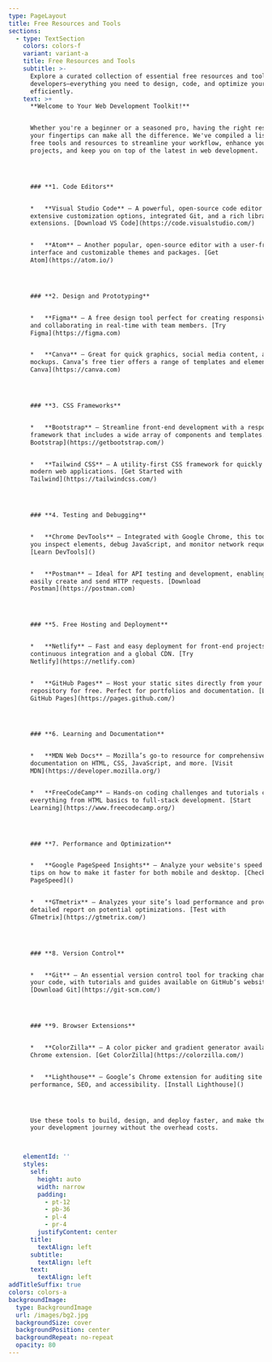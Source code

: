 ```yaml
---
type: PageLayout
title: Free Resources and Tools
sections:
  - type: TextSection
    colors: colors-f
    variant: variant-a
    title: Free Resources and Tools
    subtitle: >-
      Explore a curated collection of essential free resources and tools for web
      developers—everything you need to design, code, and optimize your websites
      efficiently.
    text: >+
      **Welcome to Your Web Development Toolkit!**


      Whether you're a beginner or a seasoned pro, having the right resources at
      your fingertips can make all the difference. We've compiled a list of top
      free tools and resources to streamline your workflow, enhance your
      projects, and keep you on top of the latest in web development.




      ### **1. Code Editors**


      *   **Visual Studio Code** – A powerful, open-source code editor with
      extensive customization options, integrated Git, and a rich library of
      extensions. [Download VS Code](https://code.visualstudio.com/)


      *   **Atom** – Another popular, open-source editor with a user-friendly
      interface and customizable themes and packages. [Get
      Atom](https://atom.io/)




      ### **2. Design and Prototyping**


      *   **Figma** – A free design tool perfect for creating responsive layouts
      and collaborating in real-time with team members. [Try
      Figma](https://figma.com)


      *   **Canva** – Great for quick graphics, social media content, and design
      mockups. Canva’s free tier offers a range of templates and elements. [Use
      Canva](https://canva.com)




      ### **3. CSS Frameworks**


      *   **Bootstrap** – Streamline front-end development with a responsive CSS
      framework that includes a wide array of components and templates. [Explore
      Bootstrap](https://getbootstrap.com/)


      *   **Tailwind CSS** – A utility-first CSS framework for quickly styling
      modern web applications. [Get Started with
      Tailwind](https://tailwindcss.com/)




      ### **4. Testing and Debugging**


      *   **Chrome DevTools** – Integrated with Google Chrome, this tool lets
      you inspect elements, debug JavaScript, and monitor network requests.
      [Learn DevTools]()


      *   **Postman** – Ideal for API testing and development, enabling you to
      easily create and send HTTP requests. [Download
      Postman](https://postman.com)




      ### **5. Free Hosting and Deployment**


      *   **Netlify** – Fast and easy deployment for front-end projects with
      continuous integration and a global CDN. [Try
      Netlify](https://netlify.com)


      *   **GitHub Pages** – Host your static sites directly from your GitHub
      repository for free. Perfect for portfolios and documentation. [Learn
      GitHub Pages](https://pages.github.com/)




      ### **6. Learning and Documentation**


      *   **MDN Web Docs** – Mozilla’s go-to resource for comprehensive web
      documentation on HTML, CSS, JavaScript, and more. [Visit
      MDN](https://developer.mozilla.org/)


      *   **FreeCodeCamp** – Hands-on coding challenges and tutorials covering
      everything from HTML basics to full-stack development. [Start
      Learning](https://www.freecodecamp.org/)




      ### **7. Performance and Optimization**


      *   **Google PageSpeed Insights** – Analyze your website's speed and get
      tips on how to make it faster for both mobile and desktop. [Check
      PageSpeed]()


      *   **GTmetrix** – Analyzes your site’s load performance and provides a
      detailed report on potential optimizations. [Test with
      GTmetrix](https://gtmetrix.com/)




      ### **8. Version Control**


      *   **Git** – An essential version control tool for tracking changes in
      your code, with tutorials and guides available on GitHub’s website.
      [Download Git](https://git-scm.com/)




      ### **9. Browser Extensions**


      *   **ColorZilla** – A color picker and gradient generator available as a
      Chrome extension. [Get ColorZilla](https://colorzilla.com/)


      *   **Lighthouse** – Google’s Chrome extension for auditing site
      performance, SEO, and accessibility. [Install Lighthouse]()




      Use these tools to build, design, and deploy faster, and make the most of
      your development journey without the overhead costs.



    elementId: ''
    styles:
      self:
        height: auto
        width: narrow
        padding:
          - pt-12
          - pb-36
          - pl-4
          - pr-4
        justifyContent: center
      title:
        textAlign: left
      subtitle:
        textAlign: left
      text:
        textAlign: left
addTitleSuffix: true
colors: colors-a
backgroundImage:
  type: BackgroundImage
  url: /images/bg2.jpg
  backgroundSize: cover
  backgroundPosition: center
  backgroundRepeat: no-repeat
  opacity: 80
---
```

